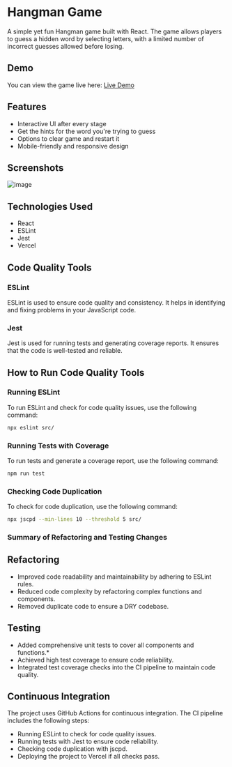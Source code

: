 # Hangman Game

A simple yet fun Hangman game built with React. The game allows players to guess a hidden word by selecting letters, with a limited number of incorrect guesses allowed before losing.

## Demo
You can view the game live here: [Live Demo](https://hangman-nine-fawn.vercel.app/)

## Features

* Interactive UI after every stage
* Get the hints for the word you're trying to guess
* Options to clear game and restart it
* Mobile-friendly and responsive design

## Screenshots
![image](https://github.com/user-attachments/assets/24b1eec9-4812-4448-b97c-fd0508634e1c)

## Technologies Used

* React
* ESLint
* Jest
* Vercel

## Code Quality Tools

### ESLint
ESLint is used to ensure code quality and consistency. It helps in identifying and fixing problems in your JavaScript code.

### Jest
Jest is used for running tests and generating coverage reports. It ensures that the code is well-tested and reliable.

## How to Run Code Quality Tools

### Running ESLint
To run ESLint and check for code quality issues, use the following command:
```sh
npx eslint src/
```
### Running Tests with Coverage
To run tests and generate a coverage report, use the following command:
```sh
npm run test 
```
### Checking Code Duplication
To check for code duplication, use the following command:
```sh
npx jscpd --min-lines 10 --threshold 5 src/
```
### Summary of Refactoring and Testing Changes

## Refactoring

* Improved code readability and maintainability by adhering to ESLint rules.
* Reduced code complexity by refactoring complex functions and components.
* Removed duplicate code to ensure a DRY codebase.

## Testing

* Added comprehensive unit tests to cover all components and functions.*
* Achieved high test coverage to ensure code reliability.
* Integrated test coverage checks into the CI pipeline to maintain code quality.

## Continuous Integration

The project uses GitHub Actions for continuous integration. The CI pipeline includes the following steps:
* Running ESLint to check for code quality issues.
* Running tests with Jest to ensure code reliability.
* Checking code duplication with jscpd.
* Deploying the project to Vercel if all checks pass.



